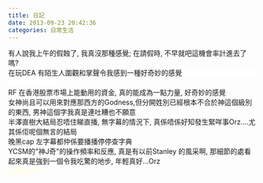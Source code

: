 ```yaml
---
title: 日記
date: 2013-09-23 20:42:36
categories: 日常生活
---
```


有人說我上午的假蝕了, 我真沒那種感覺; 在請假時, 不早就吧這機會率計進去了嗎?  
在玩DEA 有陌生人圍觀和掌聲令我感到一種好奇妙的感覺<span style="background-color: rgb(255, 255, 255);"><span style="color:#ffffff;">, 感覺到有關係的人真是會變得不純潔。</span></span>  
RF 在香港股票市場上能動用的資金, 真的能成為一點力量, 好奇妙的感覺  
女神尚且可以用來對應那西方的Godness,但分開姓別已經根本不合於神這個級別的東西, 男神這個字我真是連吐糟也不願意  
半澤直樹大結局忍唔住睇直播, 無字幕的情況下, 真係唔係好知發生緊咩事Orz....尤其係佢呢個無言的結局  
晚黑cap 左字幕都仲係要播播停停查字典  
YCSM的"神J奇"的操作頻率和反應, 真是有以前Stanley 的風采啊, 那細節的處看起來真是強到一個令我吃驚的地步, 年輕真好...Orz  
<span style="color:#ffffcc;">又加左人工</span>